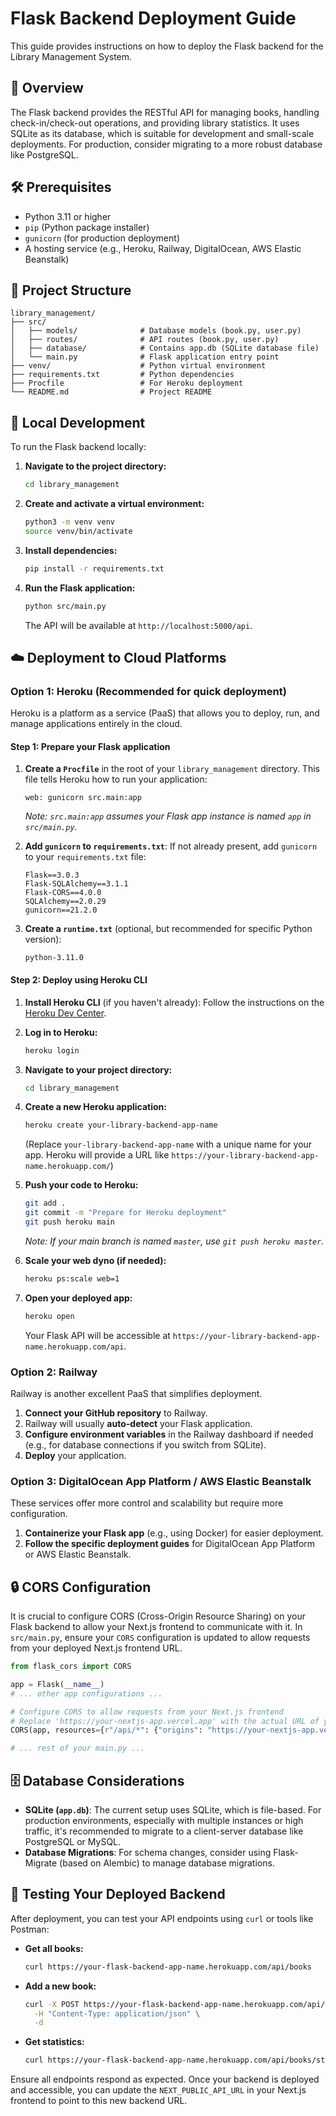 # Flask Backend Deployment Guide

This guide provides instructions on how to deploy the Flask backend for the Library Management System.

## 🚀 Overview

The Flask backend provides the RESTful API for managing books, handling check-in/check-out operations, and providing library statistics. It uses SQLite as its database, which is suitable for development and small-scale deployments. For production, consider migrating to a more robust database like PostgreSQL.

## 🛠 Prerequisites

- Python 3.11 or higher
- `pip` (Python package installer)
- `gunicorn` (for production deployment)
- A hosting service (e.g., Heroku, Railway, DigitalOcean, AWS Elastic Beanstalk)

## 📁 Project Structure

```
library_management/
├── src/
│   ├── models/              # Database models (book.py, user.py)
│   ├── routes/              # API routes (book.py, user.py)
│   ├── database/            # Contains app.db (SQLite database file)
│   └── main.py              # Flask application entry point
├── venv/                    # Python virtual environment
├── requirements.txt         # Python dependencies
├── Procfile                 # For Heroku deployment
└── README.md                # Project README
```

## 🚀 Local Development

To run the Flask backend locally:

1.  **Navigate to the project directory:**
    ```bash
    cd library_management
    ```

2.  **Create and activate a virtual environment:**
    ```bash
    python3 -m venv venv
    source venv/bin/activate
    ```

3.  **Install dependencies:**
    ```bash
    pip install -r requirements.txt
    ```

4.  **Run the Flask application:**
    ```bash
    python src/main.py
    ```

    The API will be available at `http://localhost:5000/api`.

## ☁️ Deployment to Cloud Platforms

### Option 1: Heroku (Recommended for quick deployment)

Heroku is a platform as a service (PaaS) that allows you to deploy, run, and manage applications entirely in the cloud.

#### Step 1: Prepare your Flask application

1.  **Create a `Procfile`** in the root of your `library_management` directory. This file tells Heroku how to run your application:
    ```
    web: gunicorn src.main:app
    ```
    *Note: `src.main:app` assumes your Flask app instance is named `app` in `src/main.py`.*

2.  **Add `gunicorn` to `requirements.txt`**:
    If not already present, add `gunicorn` to your `requirements.txt` file:
    ```
    Flask==3.0.3
    Flask-SQLAlchemy==3.1.1
    Flask-CORS==4.0.0
    SQLAlchemy==2.0.29
    gunicorn==21.2.0
    ```

3.  **Create a `runtime.txt`** (optional, but recommended for specific Python version):
    ```
    python-3.11.0
    ```

#### Step 2: Deploy using Heroku CLI

1.  **Install Heroku CLI** (if you haven't already):
    Follow the instructions on the [Heroku Dev Center](https://devcenter.heroku.com/articles/heroku-cli).

2.  **Log in to Heroku:**
    ```bash
    heroku login
    ```

3.  **Navigate to your project directory:**
    ```bash
    cd library_management
    ```

4.  **Create a new Heroku application:**
    ```bash
    heroku create your-library-backend-app-name
    ```
    (Replace `your-library-backend-app-name` with a unique name for your app. Heroku will provide a URL like `https://your-library-backend-app-name.herokuapp.com/`)

5.  **Push your code to Heroku:**
    ```bash
    git add .
    git commit -m "Prepare for Heroku deployment"
    git push heroku main
    ```
    *Note: If your main branch is named `master`, use `git push heroku master`.*

6.  **Scale your web dyno (if needed):**
    ```bash
    heroku ps:scale web=1
    ```

7.  **Open your deployed app:**
    ```bash
    heroku open
    ```
    Your Flask API will be accessible at `https://your-library-backend-app-name.herokuapp.com/api`.

### Option 2: Railway

Railway is another excellent PaaS that simplifies deployment.

1.  **Connect your GitHub repository** to Railway.
2.  Railway will usually **auto-detect** your Flask application.
3.  **Configure environment variables** in the Railway dashboard if needed (e.g., for database connections if you switch from SQLite).
4.  **Deploy** your application.

### Option 3: DigitalOcean App Platform / AWS Elastic Beanstalk

These services offer more control and scalability but require more configuration.

1.  **Containerize your Flask app** (e.g., using Docker) for easier deployment.
2.  **Follow the specific deployment guides** for DigitalOcean App Platform or AWS Elastic Beanstalk.

## 🔒 CORS Configuration

It is crucial to configure CORS (Cross-Origin Resource Sharing) on your Flask backend to allow your Next.js frontend to communicate with it. In `src/main.py`, ensure your `CORS` configuration is updated to allow requests from your deployed Next.js frontend URL.

```python
from flask_cors import CORS

app = Flask(__name__)
# ... other app configurations ...

# Configure CORS to allow requests from your Next.js frontend
# Replace 'https://your-nextjs-app.vercel.app' with the actual URL of your deployed Next.js app
CORS(app, resources={r"/api/*": {"origins": "https://your-nextjs-app.vercel.app"}})

# ... rest of your main.py ...
```

## 🗄️ Database Considerations

-   **SQLite (`app.db`)**: The current setup uses SQLite, which is file-based. For production environments, especially with multiple instances or high traffic, it's recommended to migrate to a client-server database like PostgreSQL or MySQL.
-   **Database Migrations**: For schema changes, consider using Flask-Migrate (based on Alembic) to manage database migrations.

## 🧪 Testing Your Deployed Backend

After deployment, you can test your API endpoints using `curl` or tools like Postman:

-   **Get all books:**
    ```bash
    curl https://your-flask-backend-app-name.herokuapp.com/api/books
    ```

-   **Add a new book:**
    ```bash
    curl -X POST https://your-flask-backend-app-name.herokuapp.com/api/books \
      -H "Content-Type: application/json" \
      -d 
    ```

-   **Get statistics:**
    ```bash
    curl https://your-flask-backend-app-name.herokuapp.com/api/books/stats
    ```

Ensure all endpoints respond as expected. Once your backend is deployed and accessible, you can update the `NEXT_PUBLIC_API_URL` in your Next.js frontend to point to this new backend URL.

